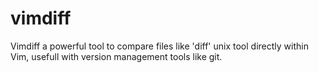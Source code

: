 # vimdiff

Vimdiff a powerful tool to compare files like 'diff' unix tool
directly within Vim, usefull with version management tools like git.
